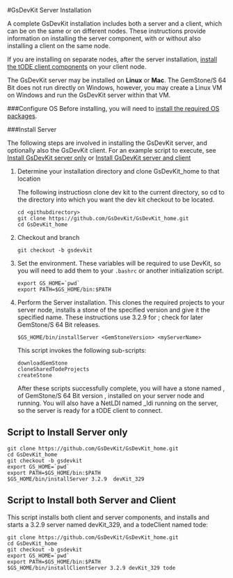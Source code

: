 #GsDevKit Server Installation

A complete GsDevKit installation includes both a server and a client, which can be on the same or on different nodes.  These instructions provide information on installing the server component, with or without also installing a client on the same node.

If you are installing on separate nodes, after the server installation, 
[install the tODE client components][1] on your client node. 

The GsDevKit server  may be installed on **Linux** or **Mac**.  The GemStone/S 64 Bit does not run 
directly on Windows, however, you may create a Linux VM on Windows and run the GsDevKit server within that VM.

###Configure OS
Before installing, you will need to [install the required OS packages][2].  

###Install Server

The following steps are involved in installing the GsDevKit server, and optionally also the GsDevKit client.  For an example script to execute, see [Install GsDevKit server only](#script-to-install-server-only) or [Install GsDevKit server and client](#script-to-install-both-server-and-client)

1. Determine your installation directory and clone GsDevKit_home to that location

   The following instructiosn clone dev kit to the current directory, so cd to the directory into which you want the dev      kit checkout to be located.

   ```
   cd <githubdirectory>
   git clone https://github.com/GsDevKit/GsDevKit_home.git
   cd GsDevKit_home
   ```

2. Checkout and branch
   ```
   git checkout -b gsdevkit
   ```

3. Set the environment.  These variables will be required to use DevKit, so you will need to add them to your `.bashrc` or another initialization script.
   ```
   export GS_HOME=`pwd`
   export PATH=$GS_HOME/bin:$PATH
   ```

4. Perform the Server installation.  This clones the required projects to your server node, installs a stone of the specified version and give it the specified name.  These instructions use 3.2.9 for <GemStoneVersion>; check for later GemStone/S 64 Bit releases.
   ```
   $GS_HOME/bin/installServer <GemStoneVersion> <myServerName>
   ```

   This script invokes the following sub-scripts:
   ```
   downloadGemStone
   cloneSharedTodeProjects
   createStone
   ```
   After these scripts successfully complete, you will have a stone named <myServerName>, of GemStone/S 64 Bit version <GemStoneVersion>, installed on your server node and running.  You will also have a NetLDI named <myServerName>_ldi running on the server, so the server is ready for a tODE client to connect.


## Script to Install Server only

```
git clone https://github.com/GsDevKit/GsDevKit_home.git
cd GsDevKit_home
git checkout -b gsdevkit
export GS_HOME=`pwd`
export PATH=$GS_HOME/bin:$PATH
$GS_HOME/bin/installServer 3.2.9  devKit_329
```

## Script to Install both Server and Client

This script installs both client and server components, and installs and starts a 3.2.9 server named devKit_329, and a todeClient named tode:

```
git clone https://github.com/GsDevKit/GsDevKit_home.git
cd GsDevKit_home
git checkout -b gsdevkit
export GS_HOME=`pwd`
export PATH=$GS_HOME/bin:$PATH
$GS_HOME/bin/installClientServer 3.2.9 devKit_329 tode
```

[1]: ./installDevKitClient.md
[2]: ./osConfig/configureOS.md
